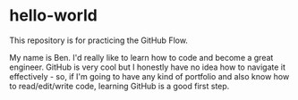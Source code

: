 # hello-world
This repository is for practicing the GitHub Flow.

My name is Ben. I'd really like to learn how to code and become a great engineer. GitHub is very cool but I honestly have no idea how to navigate it effectively - so, if I'm going to have any kind of portfolio and also know how to read/edit/write code, learning GitHub is a good first step. 
